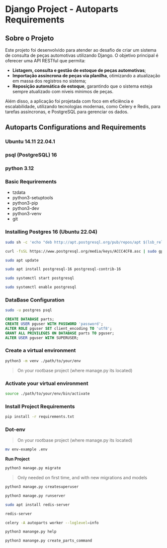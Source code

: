 # Django Project - Autoparts Requirements

## Sobre o Projeto

Este projeto foi desenvolvido para atender ao desafio de criar um sistema de consulta de peças automotivas utilizando Django. O objetivo principal é oferecer uma API RESTful que permita:

- **Listagem, consulta e gestão de estoque de peças automotivas**;
- **Importação assíncrona de peças via planilha**, otimizando a atualização em massa dos registros no sistema;
- **Reposição automática de estoque**, garantindo que o sistema esteja sempre atualizado com níveis mínimos de peças.

Além disso, a aplicação foi projetada com foco em eficiência e escalabilidade, utilizando tecnologias modernas, como Celery e Redis, para tarefas assíncronas, e PostgreSQL para gerenciar os dados.

## Autoparts Configurations and Requirements

### **Ubuntu 14.11 22.04.1**

### **psql (PostgreSQL) 16**

### **python 3.12**

### Basic Requrirements

- tzdata
- python3-setuptools
- python3-pip
- python3-dev
- python3-venv
- git

### Installing Postgres 16 (Ubuntu 22.04)

```bash
sudo sh -c 'echo "deb http://apt.postgresql.org/pub/repos/apt $(lsb_release -cs)-pgdg main" > /etc/apt/sources.list.d/pgdg.list'
```

```bash
curl -fsSL https://www.postgresql.org/media/keys/ACCC4CF8.asc | sudo gpg --dearmor -o /etc/apt/trusted.gpg.d/postgresql.gpg 
```

```bash
sudo apt update
```

```bash
sudo apt install postgresql-16 postgresql-contrib-16
```

```bash
sudo systemctl start postgresql    
```

```bash
sudo systemctl enable postgresql    
```

### **DataBase Configuration**

```bash
sudo -u postgres psql
```

```sql
CREATE DATABASE parts;
CREATE USER pguser WITH PASSWORD 'password';
ALTER ROLE pguser SET client_encoding TO 'utf8';
GRANT ALL PRIVILEGES ON DATABASE parts TO pguser;
ALTER USER pguser WITH SUPERUSER;
```

### **Create a virtual environment**

```bash
python3 -m venv ./path/to/your/env
```
>On your rootbase project (where manage.py its located)

### **Activate your virtual environment**

```bash
source ./path/to/your/env/bin/activate
```

### **Install Project Requirements**

```bash
pip install -r requirements.txt
```
### Dot-env
>On your rootbase project (where manage.py its located)
```bash
mv env-example .env
```
**Run Project**

```bash
python3 manage.py migrate
```
> Only needed on first time, and with new migrations and models

```bash
python3 manage.py createsuperuser
```

```bash
python3 manage.py runserver
```

```bash
sudo apt install redis-server
```

```bash
redis-server
```

```bash
celery -A autoparts worker --loglevel=info
```

```bash
python3 manange.py help
```


```bash
python3 manange.py create_parts_command
```